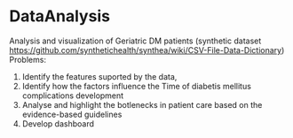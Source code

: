 # DataAnalysis
Analysis and visualization of Geriatric DM patients (synthetic dataset https://github.com/synthetichealth/synthea/wiki/CSV-File-Data-Dictionary)
Problems: 
1. Identify the features suported by the data, 
2. Identify how the factors influence the Time of diabetis mellitus complications development
3. Analyse and highlight the botlenecks in patient care based on the evidence-based guidelines 
4. Develop dashboard 
